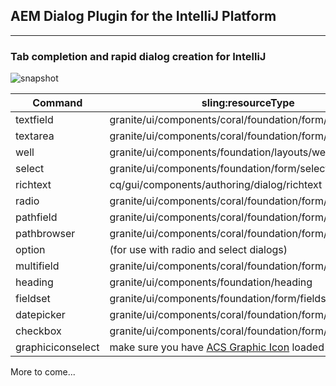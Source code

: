 ## AEM Dialog Plugin for the IntelliJ Platform

---

### Tab completion and rapid dialog creation for IntelliJ
![snapshot](/screencast/intellij-aem-dialogs.gif)


Command | sling:resourceType
--- | ---
textfield  | granite/ui/components/coral/foundation/form/textfield
textarea | granite/ui/components/coral/foundation/form/textarea
well | granite/ui/components/foundation/layouts/well
select | granite/ui/components/foundation/form/select
richtext | cq/gui/components/authoring/dialog/richtext
radio | granite/ui/components/coral/foundation/form/radiogroup
pathfield | granite/ui/components/coral/foundation/form/pathfield
pathbrowser | granite/ui/components/coral/foundation/form/pathbrowser
option | (for use with radio and select dialogs)
multifield | granite/ui/components/coral/foundation/form/multifield
heading | granite/ui/components/foundation/heading
fieldset | granite/ui/components/foundation/form/fieldset
datepicker | granite/ui/components/coral/foundation/form/datepicker
checkbox | granite/ui/components/coral/foundation/form/checkbox
graphiciconselect | make sure you have [ACS Graphic Icon](https://adobe-consulting-services.github.io/acs-aem-commons/features/ui-widgets/icon-picker/index.html) loaded


More to come...

